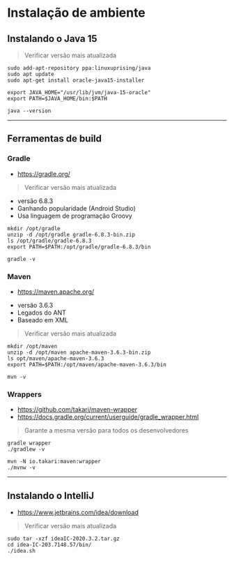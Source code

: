 # Instalação de ambiente

## Instalando o Java 15

> Verificar versão mais atualizada

```
sudo add-apt-repository ppa:linuxuprising/java
sudo apt update
sudo apt-get install oracle-java15-installer

export JAVA_HOME="/usr/lib/jvm/java-15-oracle"
export PATH=$JAVA_HOME/bin:$PATH

java --version
```

---
## Ferramentas de build

### Gradle
+ https://gradle.org/

> Verificar versão mais atualizada

- versão 6.8.3
- Ganhando popularidade (Android Studio)
- Usa linguagem de programação Groovy

``` 
mkdir /opt/gradle
unzip -d /opt/gradle gradle-6.8.3-bin.zip
ls /opt/gradle/gradle-6.8.3
export PATH=$PATH:/opt/gradle/gradle-6.8.3/bin

gradle -v
```

### Maven
+ https://maven.apache.org/

- versão 3.6.3
- Legados do ANT
- Baseado em XML

> Verificar versão mais atualizada

```
mkdir /opt/maven
unzip -d /opt/maven apache-maven-3.6.3-bin.zip
ls opt/maven/apache-maven-3.6.3
export PATH=$PATH:/opt/maven/apache-maven-3.6.3/bin

mvn -v
```

### Wrappers
+ https://github.com/takari/maven-wrapper
+ https://docs.gradle.org/current/userguide/gradle_wrapper.html

> Garante a mesma versão para todos os desenvolvedores

```
gradle wrapper
./gradlew -v

mvn -N io.takari:maven:wrapper
./mvnw -v
```

---
## Instalando o IntelliJ

+ https://www.jetbrains.com/idea/download

> Verificar versão mais atualizada

```
sudo tar -xzf ideaIC-2020.3.2.tar.gz
cd idea-IC-203.7148.57/bin/
./idea.sh
```